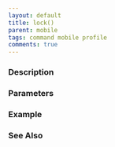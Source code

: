 ```yaml
---
layout: default
title: lock()
parent: mobile
tags: command mobile profile
comments: true
---
```



### Description


### Parameters


### Example


### See Also
